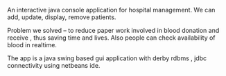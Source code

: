 An interactive java console application for hospital management. We can add, update, display, remove patients.

Problem we solved – to reduce paper work involved in blood donation and receive , thus saving time and lives. Also people can check availability of blood in realtime.

The app is a java swing based gui application with derby rdbms , jdbc connectivity using netbeans ide. 
